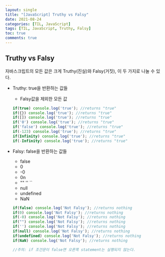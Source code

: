 ```yaml
---
layout: single
title: "[JavaScript] Truthy vs Falsy"
date: 2021-08-24
categories: [TIL, JavaScript]
tags: [TIL, JavaScript, Truthy, Falsy]
toc: true
comments: true
---
```


## Truthy vs Falsy
자바스크립트의 모든 값은 크게 Truthy(진실)와 Falsy(거짓), 이 두 가지로 나눌 수 있다. 

- Truthy: true을 반환하는 값들
  -  Falsy값을 제외한 모든 값
  
  ```javascript
  if(true) console.log('true'); //returns "true"
  if({}) console.log('true'); //returns "true"
  if([]) console.log('true'); //returns "true"
  if('0') console.log('true'); //returns "true"
  if('false') console.log('true'); //returns "true"
  if(-123) console.log('true'); //returns "true"
  if(Infinity) console.log('true'); //returns "true"
  if(-Infinity) console.log('true'); //returns "true"
  ```
- Falsy: false을 반환하는 값들
  - false
  - 0
  - -0
  - 0n
  - "" '' ``
  - null
  - undefined
  - NaN
  
  ```javascript
  if(false) console.log('Not Falsy'); //returns nothing
  if(0) console.log('Not Falsy'); //returns nothing
  if(-0) console.log('Not Falsy'); //returns nothing
  if("") console.log('Not Falsy'); //returns nothing
  if('') console.log('Not Falsy'); //returns nothing
  if(null) console.log('Not Falsy'); //returns nothing
  if(undefined) console.log('Not Falsy'); //returns nothing
  if(NaN) console.log('Not Falsy'); //returns nothing

  //주의: if 조건문이 false면 오른쪽 statement는 실행되지 않는다. 
  ```
